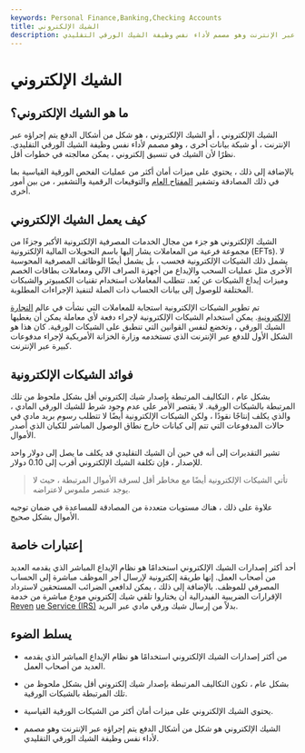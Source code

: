 ```yaml
---
keywords: Personal Finance,Banking,Checking Accounts
title: الشيك الإلكتروني
description: الشيك الإلكتروني هو شكل من أشكال الدفع يتم إجراؤه عبر الإنترنت وهو مصمم لأداء نفس وظيفة الشيك الورقي التقليدي.
---
```


# الشيك الإلكتروني
## ما هو الشيك الإلكتروني؟

الشيك الإلكتروني ، أو الشيك الإلكتروني ، هو شكل من أشكال الدفع يتم إجراؤه عبر الإنترنت ، أو شبكة بيانات أخرى ، وهو مصمم لأداء نفس وظيفة الشيك الورقي التقليدي. نظرًا لأن الشيك في تنسيق إلكتروني ، يمكن معالجته في خطوات أقل.

بالإضافة إلى ذلك ، يحتوي على ميزات أمان أكثر من عمليات الفحص الورقية القياسية بما في ذلك المصادقة وتشفير [المفتاح العام](/public-key) والتوقيعات الرقمية والتشفير ، من بين أمور أخرى.

## كيف يعمل الشيك الإلكتروني

الشيك الإلكتروني هو جزء من مجال الخدمات المصرفية الإلكترونية الأكبر وجزءًا من مجموعة فرعية من المعاملات يشار إليها باسم التحويلات المالية الإلكترونية (EFTs). لا يشمل ذلك الشيكات الإلكترونية فحسب ، بل يشمل أيضًا الوظائف المصرفية المحوسبة الأخرى مثل عمليات السحب والإيداع من أجهزة الصراف الآلي ومعاملات بطاقات الخصم وميزات إيداع الشيكات عن بُعد. تتطلب المعاملات استخدام تقنيات الكمبيوتر والشبكات المختلفة للوصول إلى بيانات الحساب ذات الصلة لتنفيذ الإجراءات المطلوبة.

تم تطوير الشيكات الإلكترونية استجابة للمعاملات التي نشأت في عالم [التجارة الإلكترونية](/ecommerce). يمكن استخدام الشيكات الإلكترونية لإجراء دفعة لأي معاملة يمكن أن يغطيها الشيك الورقي ، وتخضع لنفس القوانين التي تنطبق على الشيكات الورقية. كان هذا هو الشكل الأول للدفع عبر الإنترنت الذي تستخدمه وزارة الخزانة الأمريكية لإجراء مدفوعات كبيرة عبر الإنترنت.

## فوائد الشيكات الإلكترونية

بشكل عام ، التكاليف المرتبطة بإصدار شيك إلكتروني أقل بشكل ملحوظ من تلك المرتبطة بالشيكات الورقية. لا يقتصر الأمر على عدم وجود شرط للشيك الورقي المادي ، والذي يكلف إنتاجًا نقودًا ، ولكن الشيكات الإلكترونية أيضًا لا تتطلب رسوم بريد مادي في حالات المدفوعات التي تتم إلى كيانات خارج نطاق الوصول المباشر للكيان الذي أصدر الأموال.

تشير التقديرات إلى أنه في حين أن الشيك التقليدي قد يكلف ما يصل إلى دولار واحد للإصدار ، فإن تكلفة الشيك الإلكتروني أقرب إلى 0.10 دولار.

> تأتي الشيكات الإلكترونية أيضًا مع مخاطر أقل لسرقة الأموال المرتبطة ، حيث لا يوجد عنصر ملموس لاعتراضه.

>

علاوة على ذلك ، هناك مستويات متعددة من المصادقة للمساعدة في ضمان توجيه الأموال بشكل صحيح.

## إعتبارات خاصة

أحد أكثر إصدارات الشيك الإلكتروني استخدامًا هو نظام الإيداع المباشر الذي يقدمه العديد من أصحاب العمل. إنها طريقة إلكترونية لإرسال أجر الموظف مباشرة إلى الحساب المصرفي للموظف. بالإضافة إلى ذلك ، يمكن لدافعي الضرائب المستحقين لاسترداد الإقرارات الضريبية الفيدرالية أن يختاروا تلقي شيك إلكتروني مودع مباشرة من خدمة [Reven](/irs) [ue Service (IRS)](/irs) بدلاً من إرسال شيك ورقي مادي عبر البريد.

## يسلط الضوء

- من أكثر إصدارات الشيك الإلكتروني استخدامًا هو نظام الإيداع المباشر الذي يقدمه العديد من أصحاب العمل.

- بشكل عام ، تكون التكاليف المرتبطة بإصدار شيك إلكتروني أقل بشكل ملحوظ من تلك المرتبطة بالشيكات الورقية.

- يحتوي الشيك الإلكتروني على ميزات أمان أكثر من الشيكات الورقية القياسية.

- الشيك الإلكتروني هو شكل من أشكال الدفع يتم إجراؤه عبر الإنترنت وهو مصمم لأداء نفس وظيفة الشيك الورقي التقليدي.

